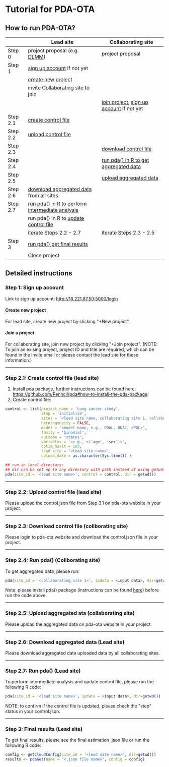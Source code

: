Tutorial for PDA-OTA
==============================================


<!---## Responsibilities for lead and collaborating sites--->
<!---![](pipeline.png)--->


## How to run PDA-OTA?

|          | Lead site                                | Collaborating site               |
|----------|------------------------------------------|----------------------------------|
| Step 0   | project proposal (e.g. [DLMM](https://drive.google.com/file/d/1hcvmoQe8jweaWOE7robNn2GkroYI9d24/view)) | project proposal                 |
| Step 1   | [sign up account](https://github.com/Penncil/pda-ota#step-1-sign-up-account) if not yet |       |
|          | [create new project](https://github.com/Penncil/pda-ota#create-new-project) |                            |
|          | invite Collaborating site to join |    | 
|          |                                          | [join project](https://github.com/Penncil/pda-ota#join-a-project), [sign up account](https://github.com/Penncil/pda-ota#step-1-sign-up-account) if not yet|
| Step 2.1 | [create control file](https://github.com/Penncil/pda-ota#step-21-create-control-file-lead-site) |                                 |
| Step 2.2 | [upload control file](https://github.com/Penncil/pda-ota#step-22-upload-control-file-lead-site) |                               |
| Step 2.3 |                                        | [download control file](https://github.com/Penncil/pda-ota#step-23-download-control-file-collborating-site)            |
| Step 2.4 |                                       | [run pda() in R to get aggregated data](https://github.com/Penncil/pda-ota#step-24-run-pda-collborating-site) |
| Step 2.5 |                                      | [upload aggregated data](https://github.com/Penncil/pda-ota#step-25-upload-aggregated-ata-collaborating-site)           |
| Step 2.6 | [download aggregated data](https://github.com/Penncil/pda-ota#step-26-download-aggregated-data-lead-site)  from all sites |                              |
| Step 2.7 | [run pda() in R to perform intermediate analysis](https://github.com/Penncil/pda-ota#step-27-run-pda-lead-site) |                            |
|          | run pda() in R to [update control file](https://github.com/Penncil/pda-ota#step-27-run-pda-lead-site)   |         |
|          | iterate Steps 2.2 - 2.7                   |     iterate Steps 2.3 - 2.5           |
| Step 3   | [run pda() get final results](https://github.com/Penncil/pda-ota#step-3-final-results-lead-site)              |                                  |
|          | Close project                            |                                  |


## Detailed instructions

### Step 1: Sign up account

Link to sign up account: http://18.221.87.50:5000/login

#### Create new project

For lead site, create new project by clicking "+New project".

#### Join a project

For collaborating site, join new project by clicking "+Join project". (NOTE: To join an exising project, project ID and title are required, which can be found in the invite email or please contact the lead site for these information.)

------------------------

### Step 2.1: Create control file (lead site)


1. Install pda package, further instructions can be found here: https://github.com/Penncil/pda#how-to-install-the-pda-package.
2. Create control file:

```r
control <- list(project_name = 'Lung cancer study',
                step = 'initialize',
                sites = '<lead site name, collaborating site 1, collaborating site 2, etc>',
                heterogeneity = FALSE,
                model = '<model name, e.g., ODAL, ODAC, dPQL>',
                family = 'binomial',
                outcome = "status",
                variables = '<e.g., c('age', 'sex')>',
                optim_maxit = 100,
                lead_site = '<lead site name>',
                upload_date = as.character(Sys.time()) )

## run in local directory:
## dir can be set up to any directory with path instead of using getwd(), which is the current working directory. 
pda(site_id = '<lead site name>', control = control, dir = getwd())
``` 


------------------------

### Step 2.2: Upload control file (lead site)

Please upload the control.json file from Step 3.1 on pda-ota website in your project.


------------------------


### Step 2.3: Download control file (collborating site)

Please login to pda-ota website and download the control.json file in your project.


------------------------


### Step 2.4: Run pda() (Collborating site)

To get aggregated data, please run:

```r
pda(site_id = '<collaborating site 1>', ipdata = <input data>, dir=getwd())
```

Note: please install pda() package (instructions can be found [here](https://github.com/Penncil/pda#how-to-install-the-pda-package.)) before run the code above.


------------------------


### Step 2.5: Upload aggregated ata (collaborating site)

Please upload the aggregated data on pda-ota website in your project.


------------------------

### Step 2.6: Download aggregated data (Lead site)

Please download aggregated data uploaded data by all collaborating sites.

------------------------


### Step 2.7: Run pda() (Lead site)

To perform intermediate analysis and update control file, please run the following R code:

```r
pda(site_id = '<lead site name>', ipdata = <input data>, dir=getwd())
```
NOTE: to confirm if the control file is updated, please check the "step" status in your control.json. 

------------------------

### Step 3: Final results (Lead site)

To get final results, please see the final estimation .json file or run the following R code:

```r
config <- getCloudConfig(site_id = '<lead site name>', dir=getwd())
results <- pdaGet(name = '<.json file name>', config = config)
```


